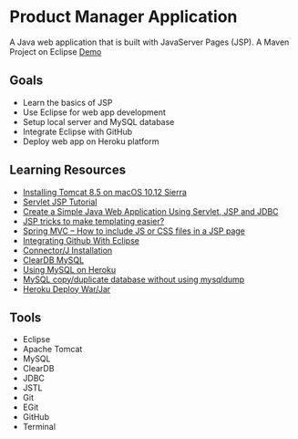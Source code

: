 # Product Manager Application
A Java web application that is built with JavaServer Pages (JSP).
A Maven Project on Eclipse
[Demo](http://dry-scrubland-63512.herokuapp.com)

## Goals
- Learn the basics of JSP
- Use Eclipse for web app development
- Setup local server and MySQL database
- Integrate Eclipse with GitHub
- Deploy web app on Heroku platform

## Learning Resources
- [Installing Tomcat 8.5 on macOS 10.12 Sierra](https://wolfpaulus.com/journal/mac/tomcat8/)
- [Servlet JSP Tutorial](http://www.journaldev.com/2114/servlet-jsp-tutorial)
- [Create a Simple Java Web Application Using Servlet, JSP and JDBC](http://o7planning.org/en/10285/-create-a-simple-java-web-application-using-servlet-jsp-and-jdbc)
- [JSP tricks to make templating easier?](http://stackoverflow.com/questions/1296235/-jsp-tricks-to-make-templating-easier)
- [Spring MVC – How to include JS or CSS files in a JSP page](https://www.mkyong.com/spring-mvc/-spring-mvc-how-to-include-js-or-css-files-in-a-jsp-page/)
- [Integrating Github With Eclipse](https://www.youtube.com/watch?v=ptK9-CNms98)
- [Connector/J Installation](http://dev.mysql.com/doc/connector-j/5.1/en/connector-j-installing.html)
- [ClearDB MySQL](https://devcenter.heroku.com/articles/cleardb)
- [Using MySQL on Heroku](http://selimsalihovic.github.io/2016-02-07-using-mysql-on-heroku/)
- [MySQL copy/duplicate database without using mysqldump](http://stackoverflow.com/questions/25794/-mysql-copy-duplicate-database-without-using-mysqldump/7111224#7111224)
- [Heroku Deploy War/Jar](https://github.com/heroku/heroku-cli-deploy)

## Tools
- Eclipse
- Apache Tomcat
- MySQL
- ClearDB
- JDBC
- JSTL
- Git
- EGit
- GitHub
- Terminal
